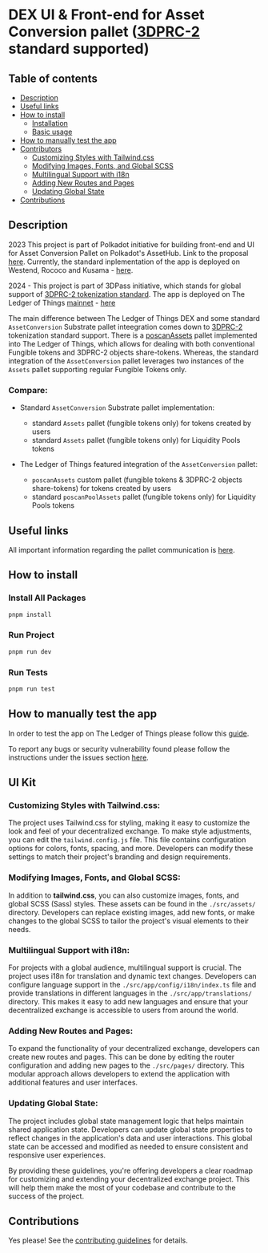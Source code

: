 # DEX UI & Front-end for Asset Conversion pallet ([3DPRC-2](https://github.com/3Dpass/whitepaper/blob/main/3DPRC-2.md) standard supported)

## Table of contents

<ul>
    <li><a href='#description'>Description</a></li>
    <li><a href='#useful-links'>Useful links</a></li>
    <li><a href='#how-to-install'>How to install</a>
        <ul>
            <li><a href='#install-all-packages'>Installation</a></li>
            <li><a href='#run-project'>Basic usage</a></li>
        </ul>
    </li>
    <li><a href='#how-to-manually-test-the-app'>How to manually test the app</a></li>
    <li><a href='#ui-kit'>Contributors</a>
        <ul>
            <li><a href='#customizing-styles-with-tailwindcss'>Customizing Styles with Tailwind.css</a></li>
            <li><a href='#modifying-images-fonts-and-global-scss'>Modifying Images, Fonts, and Global SCSS</a></li>
            <li><a href='#multilingual-support-with-i18n'>Multilingual Support with i18n</a></li>
            <li><a href='#adding-new-routes-and-pages'>Adding New Routes and Pages</a></li>
            <li><a href='#updating-global-state'>Updating Global State</a></li>
        </ul>
    </li>
    <li><a href='#contributions'>Contributions</a></li>
</ul>

## Description

2023 This project is part of Polkadot initiative for building front-end and UI for Asset Conversion Pallet on Polkadot's AssetHub. Link to the proposal [here](https://polkadot.polkassembly.io/referenda/68). Currently, the standard inplementation of the app is deployed on Westend, Rococo and Kusama - [here](https://dotacp-demo.mvpworkshop.co/swap?network=kusama).

2024 - This project is part of 3DPass initiative, which stands for global support of [3DPRC-2 tokenization standard](https://github.com/3Dpass/whitepaper/blob/main/3DPRC-2.md). The app is deployed on The Ledger of Things [mainnet](https://github.com/3Dpass/3DP) - [here](https://swap.3dpscan.io)

The main difference between The Ledger of Things DEX and some standard `AssetConversion` Substrate pallet inteegration comes down to [3DPRC-2](https://github.com/3Dpass/whitepaper/blob/main/3DPRC-2.md) tokenization standard support. There is a [poscanAssets](https://github.com/3Dpass/3DP/tree/main/pallets/poscan-assets) pallet implemented into The Ledger of Things, which allows for dealing with both conventional Fungible tokens and 3DPRC-2 objects share-tokens. Whereas, the standard integration of the `AssetConversion` pallet leverages two instances of the `Assets` pallet supporting regular Fungible Tokens only. 

### Compare: 
- Standard `AssetConversion` Substrate pallet implementation:
  - standard `Assets` pallet (fungible tokens only) for tokens created by users
  - standard `Assets` pallet (fungible tokens only) for Liquidity Pools tokens

- The Ledger of Things featured integration of the `AssetConversion` pallet:
  - `poscanAssets` custom pallet (fungible tokens & 3DPRC-2 objects share-tokens) for tokens created by users
  - standard `poscanPoolAssets` pallet (fungible tokens only) for Liquidity Pools tokens

## Useful links

All important information regarding the pallet communication is [here](./ASSET_CONVERSION_PALLET.md).

## How to install

### Install All Packages

```sh
pnpm install
```

### Run Project

```sh
pnpm run dev
```

### Run Tests

```sh
pnpm run test
```

## How to manually test the app

In order to test the app on The Ledger of Things please follow this [guide](./MANUAL_TESTING_GUIDE.md).

To report any bugs or security vulnerability found please follow the instructions under the issues section [here](./CONTRIBUTING.md).

## UI Kit

### Customizing Styles with Tailwind.css:

The project uses Tailwind.css for styling, making it easy to customize the look and feel of your decentralized exchange. To make style adjustments, you can edit the `tailwind.config.js` file. This file contains configuration options for colors, fonts, spacing, and more. Developers can modify these settings to match their project's branding and design requirements.

### Modifying Images, Fonts, and Global SCSS:

In addition to <b>tailwind.css</b>, you can also customize images, fonts, and global SCSS (Sass) styles. These assets can be found in the `./src/assets/` directory. Developers can replace existing images, add new fonts, or make changes to the global SCSS to tailor the project's visual elements to their needs.

### Multilingual Support with i18n:

For projects with a global audience, multilingual support is crucial. The project uses i18n for translation and dynamic text changes. Developers can configure language support in the `./src/app/config/i18n/index.ts` file and provide translations in different languages in the `./src/app/translations/` directory. This makes it easy to add new languages and ensure that your decentralized exchange is accessible to users from around the world.

### Adding New Routes and Pages:

To expand the functionality of your decentralized exchange, developers can create new routes and pages. This can be done by editing the router configuration and adding new pages to the `./src/pages/` directory. This modular approach allows developers to extend the application with additional features and user interfaces.

### Updating Global State:

The project includes global state management logic that helps maintain shared application state. Developers can update global state properties to reflect changes in the application's data and user interactions. This global state can be accessed and modified as needed to ensure consistent and responsive user experiences.

By providing these guidelines, you're offering developers a clear roadmap for customizing and extending your decentralized exchange project. This will help them make the most of your codebase and contribute to the success of the project.

## Contributions

Yes please! See the [contributing guidelines](./CONTRIBUTING.md) for details.
